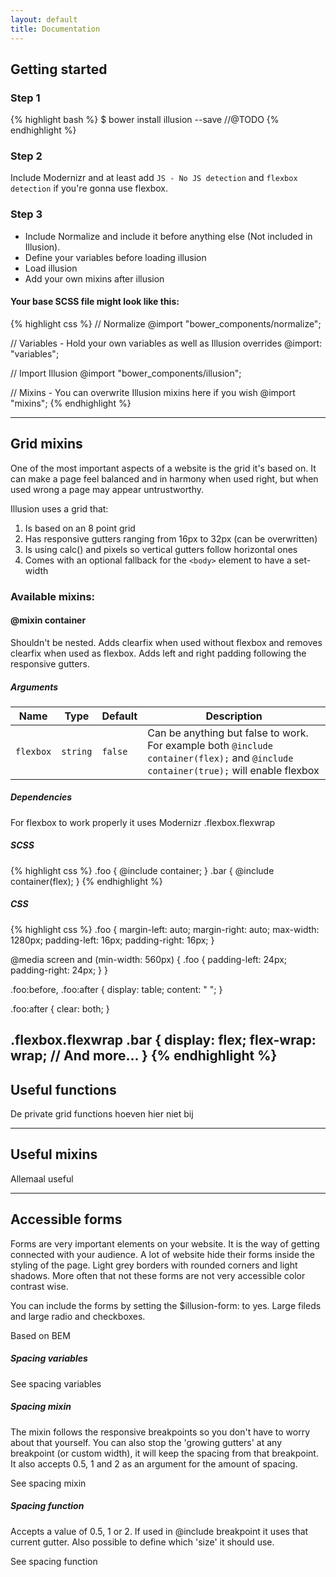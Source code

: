 ```yaml
---
layout: default
title: Documentation
---
```


## Getting started
### Step 1
{% highlight bash %}
$ bower install illusion --save //@TODO
{% endhighlight %}

### Step 2
Include Modernizr and at least add `JS - No JS detection` and `flexbox detection` if you're gonna use flexbox.

### Step 3
- Include Normalize and include it before anything else (Not included in Illusion).
- Define your variables before loading illusion
- Load illusion
- Add your own mixins after illusion

#### Your base SCSS file might look like this:
{% highlight css %}
// Normalize
@import "bower_components/normalize";

// Variables - Hold your own variables as well as Illusion overrides
@import: "variables"; 

// Import Illusion
@import "bower_components/illusion";

// Mixins - You can overwrite Illusion mixins here if you wish
@import "mixins";
{% endhighlight %}

---

## Grid mixins

One of the most important aspects of a website is the grid it's based on. It can make a page feel balanced and in harmony when used right, but when used wrong a page may appear untrustworthy.

Illusion uses a grid that:
1. Is based on an 8 point grid
1. Has responsive gutters ranging from 16px to 32px (can be overwritten)
1. Is using calc() and pixels so vertical gutters follow horizontal ones
1. Comes with an optional fallback for the `<body>` element to have a set-width

### Available mixins:

#### @mixin container
Shouldn't be nested. Adds clearfix when used without flexbox and removes clearfix when used as flexbox. Adds left and right padding following the responsive gutters.

##### Arguments

| Name | Type | Default | Description |
| ---- | ---- | ------- | ----------- |
| `flexbox` | `string` | `false` | Can be anything but false to work. For example both `@include container(flex);` and `@include container(true);` will enable flexbox |

##### Dependencies
For flexbox to work properly it uses Modernizr .flexbox.flexwrap

##### SCSS
{% highlight css %}
.foo {
  @include container;
}
.bar {
  @include container(flex);
}
{% endhighlight %}

##### CSS
{% highlight css %}
.foo {
    margin-left: auto;
    margin-right: auto;
    max-width: 1280px;
    padding-left: 16px;
    padding-right: 16px;
}

@media screen and (min-width: 560px) {
    .foo {
        padding-left: 24px;
        padding-right: 24px;
    }
}

.foo:before,
.foo:after {
    display: table;
    content: " ";
}

.foo:after {
    clear: both;
}

.flexbox.flexwrap .bar {
    display: flex;
    flex-wrap: wrap;
    // And more...
}
{% endhighlight %}
---

## Useful functions
De private grid functions hoeven hier niet bij

---

## Useful mixins
Allemaal useful

---

## Accessible forms
Forms are very important elements on your website. It is the way of getting connected with your audience. A lot of website hide their forms inside the styling of the page. Light grey borders with rounded corners and light shadows. More often that not these forms are not very accessible color contrast wise.

You can include the forms by setting the $illusion-form: to yes. Large fileds and large radio and checkboxes.

Based on BEM



##### Spacing variables

See spacing variables

##### Spacing mixin
The mixin follows the responsive breakpoints so you don't have to worry about that yourself. You can also stop the 'growing gutters' at any breakpoint (or custom width), it will keep the spacing from that breakpoint. It also accepts 0.5, 1 and 2 as an argument for the amount of spacing.

See spacing mixin

##### Spacing function
Accepts a value of 0.5, 1 or 2. If used in @include breakpoint it uses that current gutter. Also possible to define which 'size' it should use.

See spacing function